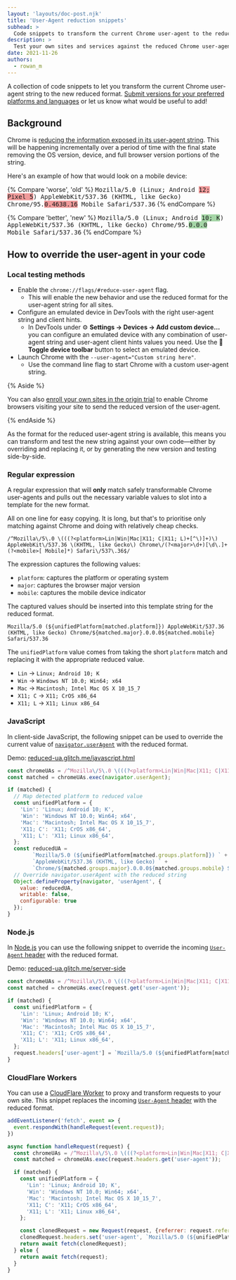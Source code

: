 ```yaml
---
layout: 'layouts/doc-post.njk'
title: 'User-Agent reduction snippets'
subhead: >
  Code snippets to transform the current Chrome user-agent to the reduced format.
description: >
  Test your own sites and services against the reduced Chrome user-agent format by using a regular expression to transform the current Chrome user-agent to the reduced format.
date: 2021-11-26
authors:
  - rowan_m
---
```


A collection of code snippets to let you transform the current Chrome user-agent
string to the new reduced format. [Submit versions for your preferred platforms
and
languages](https://github.com/GoogleChrome/developer.chrome.com//blob/main/site/en/docs/privacy-sandbox/user-agent/snippets/index.md)
or let us know what would be useful to add!

## Background
Chrome is [reducing the information exposed in its user-agent
string](/docs/privacy-sandbox/user-agent/). This will be happening incrementally
over a period of time with the final state removing the OS version, device, and
full browser version portions of the string.

Here's an example of how that would look on a mobile device:

{% Compare 'worse', 'old' %} <span style="font-family: monospace">Mozilla/5.0
(Linux; Android <span style="background: #ef9a9a">12; Pixel 5</span>)
AppleWebKit/537.36 (KHTML, like Gecko) Chrome/95.<span  style="background:
#ef9a9a">0.4638.16</span> Mobile Safari/537.36</span> {% endCompare %}

{% Compare 'better', 'new' %} <span style="font-family: monospace">Mozilla/5.0
(Linux; Android <span style="background: #a5d6a7">10; K</span>)
AppleWebKit/537.36 (KHTML, like Gecko) Chrome/95.<span style="background:
#a5d6a7">0.0.0</span> Mobile Safari/537.36</span> {% endCompare %}

## How to override the user-agent in your code

### Local testing methods

- Enable the `chrome://flags/#reduce-user-agent` flag.
  - This will enable the new behavior and use the reduced format for the
    user-agent string for all sites.
- Configure an emulated device in DevTools with the right user-agent string and
  client hints.
  - In DevTools under ⚙️ **Settings → Devices → Add custom device…** you can
    configure an emulated device with any combination of user-agent string and
    user-agent client hints values you need. Use the 📱 **Toggle device
    toolbar** button to select an emulated device.
- Launch Chrome with the `--user-agent="Custom string here"`.
  - Use the command line flag to start Chrome with a custom user-agent string.

{% Aside %}

You can also [enroll your own sites in the origin
trial](/blog/user-agent-reduction-origin-trial/) to
enable Chrome browsers visiting your site to send the reduced version of the
user-agent.

{% endAside %}

As the format for the reduced user-agent string is available, this means you can
transform and test the new string against your own code—either by overriding and
replacing it, or by generating the new version and testing side-by-side.

### Regular expression

A regular expression that will **only** match safely transformable Chrome
user-agents and pulls out the necessary variable values to slot into a template
for the new format.

All on one line for easy copying. It is long, but that's to prioritise only
matching against Chrome and doing with relatively cheap checks.

```text
/^Mozilla\/5\.0 \(((?<platform>Lin|Win|Mac|X11; C|X11; L)+[^\)]+)\) AppleWebKit\/537.36 \(KHTML, like Gecko\) Chrome\/(?<major>\d+)[\d\.]+(?<mobile>[ Mobile]*) Safari\/537\.36$/

```

The expression captures the following values:

*   `platform`: captures the platform or operating system
*   `major`: captures the browser major version
*   `mobile`: captures the mobile device indicator

The captured values should be inserted into this template string for the reduced
format.

```text
Mozilla/5.0 (${unifiedPlatform[matched.platform]}) AppleWebKit/537.36 (KHTML, like Gecko) Chrome/${matched.major}.0.0.0${matched.mobile} Safari/537.36
```

The `unifiedPlatform` value comes from taking the short `platform` match and
replacing it with the appropriate reduced value.

* `Lin`    → `Linux; Android 10; K`
* `Win`    → `Windows NT 10.0; Win64; x64`
* `Mac`    → `Macintosh; Intel Mac OS X 10_15_7`
* `X11; C` → `X11; CrOS x86_64`
* `X11; L` → `X11; Linux x86_64`

### JavaScript

In client-side JavaScript, the following snippet can be used to override the
current value of
[`navigator.userAgent`](https://developer.mozilla.org/docs/Web/API/Navigator/userAgent)
with the reduced format.

Demo:
[reduced-ua.glitch.me/javascript.html](https://reduced-ua.glitch.me/javascript.html)

```javascript
const chromeUAs = /^Mozilla\/5\.0 \(((?<platform>Lin|Win|Mac|X11; C|X11; L)+[^\)]+)\) AppleWebKit\/537.36 \(KHTML, like Gecko\) Chrome\/(?<major>\d+)[\d\.]+(?<mobile>[ Mobile]*) Safari\/537\.36$/;
const matched = chromeUAs.exec(navigator.userAgent);

if (matched) {
  // Map detected platform to reduced value
  const unifiedPlatform = {
    'Lin': 'Linux; Android 10; K',
    'Win': 'Windows NT 10.0; Win64; x64',
    'Mac': 'Macintosh; Intel Mac OS X 10_15_7',
    'X11; C': 'X11; CrOS x86_64',
    'X11; L': 'X11; Linux x86_64',
  };
  const reducedUA =
        `Mozilla/5.0 (${unifiedPlatform[matched.groups.platform]}) ` +
        `AppleWebKit/537.36 (KHTML, like Gecko) ` +
        `Chrome/${matched.groups.major}.0.0.0${matched.groups.mobile} Safari/537.36`
  // Override navigator.userAgent with the reduced string
  Object.defineProperty(navigator, 'userAgent', {
    value: reducedUA,
    writable: false,
    configurable: true
  });
}
```

### Node.js

In [Node.js](https://nodejs.org/) you can use the following snippet to override
the incoming [`User-Agent`
header](https://developer.mozilla.org/docs/Web/HTTP/Headers/User-Agent)
with the reduced format.

Demo:
[reduced-ua.glitch.me/server-side](https://reduced-ua.glitch.me/server-side)

```javascript
const chromeUAs = /^Mozilla\/5\.0 \(((?<platform>Lin|Win|Mac|X11; C|X11; L)+[^\)]+)\) AppleWebKit\/537.36 \(KHTML, like Gecko\) Chrome\/(?<major>\d+)[\d\.]+(?<mobile>[ Mobile]*) Safari\/537\.36$/;
const matched = chromeUAs.exec(request.get('user-agent'));

if (matched) {
  const unifiedPlatform = {
    'Lin': 'Linux; Android 10; K',
    'Win': 'Windows NT 10.0; Win64; x64',
    'Mac': 'Macintosh; Intel Mac OS X 10_15_7',
    'X11; C': 'X11; CrOS x86_64',
    'X11; L': 'X11; Linux x86_64',
  };
  request.headers['user-agent'] = `Mozilla/5.0 (${unifiedPlatform[matched.groups.platform]}) AppleWebKit/537.36 (KHTML, like Gecko) Chrome/${matched.groups.major}.0.0.0${matched.groups.mobile} Safari/537.36`;
}
```

### CloudFlare Workers

You can use a [CloudFlare Worker](https://developers.cloudflare.com/workers/) to
proxy and transform requests to your own site. This snippet replaces the
incoming [`User-Agent`
header](https://developer.mozilla.org/docs/Web/HTTP/Headers/User-Agent)
with the reduced format.

```javascript
addEventListener('fetch', event => {
  event.respondWith(handleRequest(event.request));
})

async function handleRequest(request) {
  const chromeUAs = /^Mozilla\/5\.0 \(((?<platform>Lin|Win|Mac|X11; C|X11; L)+[^\)]+)\) AppleWebKit\/537.36 \(KHTML, like Gecko\) Chrome\/(?<major>\d+)[\d\.]+(?<mobile>[ Mobile]*) Safari\/537\.36$/;
  const matched = chromeUAs.exec(request.headers.get('user-agent'));

  if (matched) {
    const unifiedPlatform = {
      'Lin': 'Linux; Android 10; K',
      'Win': 'Windows NT 10.0; Win64; x64',
      'Mac': 'Macintosh; Intel Mac OS X 10_15_7',
      'X11; C': 'X11; CrOS x86_64',
      'X11; L': 'X11; Linux x86_64',
    };

    const clonedRequest = new Request(request, {referrer: request.referrer});
    clonedRequest.headers.set('user-agent', `Mozilla/5.0 (${unifiedPlatform[matched.groups.platform]}) AppleWebKit/537.36 (KHTML, like Gecko) Chrome/${matched.groups.major}.0.0.0${matched.groups.mobile} Safari/537.36`);
    return await fetch(clonedRequest);
  } else {
    return await fetch(request);
  }
}
```
